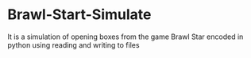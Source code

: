 # Brawl-Start-Simulate
 It is a simulation of opening boxes from the game Brawl Star encoded in python using reading and writing to files

